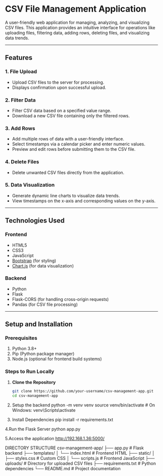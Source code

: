 
# CSV File Management Application  

A user-friendly web application for managing, analyzing, and visualizing CSV files. This application provides an intuitive interface for operations like uploading files, filtering data, adding rows, deleting files, and visualizing data trends.

---

## **Features**  
### 1. **File Upload**  
   - Upload CSV files to the server for processing.  
   - Displays confirmation upon successful upload.  

### 2. **Filter Data**  
   - Filter CSV data based on a specified value range.  
   - Download a new CSV file containing only the filtered rows.  

### 3. **Add Rows**  
   - Add multiple rows of data with a user-friendly interface.  
   - Select timestamps via a calendar picker and enter numeric values.  
   - Preview and edit rows before submitting them to the CSV file.  

### 4. **Delete Files**  
   - Delete unwanted CSV files directly from the application.  

### 5. **Data Visualization**  
   - Generate dynamic line charts to visualize data trends.  
   - View timestamps on the x-axis and corresponding values on the y-axis.  

---

## **Technologies Used**  
### **Frontend**  
- HTML5  
- CSS3  
- JavaScript  
- [Bootstrap](https://getbootstrap.com/) (for styling)  
- [Chart.js](https://www.chartjs.org/) (for data visualization)  

### **Backend**  
- Python  
- Flask  
- Flask-CORS (for handling cross-origin requests)  
- Pandas (for CSV file processing)  

---

## **Setup and Installation**  

### **Prerequisites**  
1. Python 3.8+  
2. Pip (Python package manager)  
3. Node.js (optional for frontend build systems)  

### **Steps to Run Locally**  
1. **Clone the Repository**  
   ```bash
   git clone https://github.com/your-username/csv-management-app.git
   cd csv-management-app
   
2. Setup the backend
   python -m venv venv
   source venv/bin/activate  # On Windows: venv\Scripts\activate
   
4. Install Dependencies
pip install -r requirements.txt

4.Run the Flask Server
python app.py

5.Access the application
  http://192.168.1.36:5000/ 

DIRECTORY STRUCTURE
csv-management-app/
├── app.py                  # Flask backend
├── templates/
│   └── index.html          # Frontend HTML
├── static/
│   ├── styles.css          # Custom CSS
│   └── scripts.js          # Frontend JavaScript
├── uploads/                # Directory for uploaded CSV files
├── requirements.txt        # Python dependencies
└── README.md               # Project documentation



